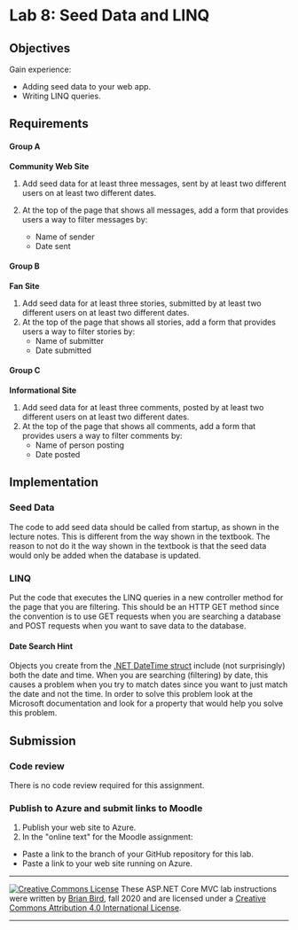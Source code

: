 # Lab 8: Seed Data and LINQ

## Objectives

Gain experience:

- Adding seed data to your web app.
- Writing LINQ queries.

 

## Requirements

#### Group A

**Community Web Site**

1. Add seed data for at least three messages, sent by at least two different users on at least two different dates.

2. At the top of the page that shows all messages, add a form that provides users a way to filter messages by:
   - Name of sender
   - Date sent

#### Group B

**Fan Site**

1. Add seed data for at least three stories, submitted by at least two different users on at least two different dates.
2. At the top of the page that shows all stories, add a form that provides users a way to filter stories by:
   - Name of submitter
   - Date submitted

#### Group C

**Informational Site**

1. Add seed data for at least three comments, posted by at least two different users on at least two different dates.
2. At the top of the page that shows all comments, add a form that provides users a way to filter comments by:
   - Name of person posting
   - Date posted

 

## Implementation

### Seed Data

The code to add seed data should be called from startup, as shown in the lecture notes. This is different from the way shown in the textbook. The reason to not do it the way shown in the textbook is that the seed data would only be added when the database is updated.

### LINQ

Put the code that executes the LINQ queries in a new controller method for the page that you are filtering. This should be an HTTP GET method since the convention is to use GET requests when you are searching a database and POST requests when you want to save data to the database. 

#### Date Search Hint

Objects you create from the [.NET DateTime struct](https://learn.microsoft.com/en-us/dotnet/api/system.datetime?view=net-7.0) include (not surprisingly) both the date and time. When you are searching (filtering) by date, this causes a problem when you try to match dates since you want to just match the date and not the time. In order to solve this problem look at the Microsoft documentation and look for a property that would help you solve this problem.

## Submission

### Code review

There is no code review required for this assignment.

### Publish to Azure and submit links to Moodle

1. Publish your web site to Azure.
2. In the "online text" for the Moodle assignment:

- Paste a link to the branch of your GitHub repository for this lab.
- Paste a link to your web site running on Azure.

****

[![Creative Commons License](https://i.creativecommons.org/l/by/4.0/88x31.png)](http://creativecommons.org/licenses/by/4.0/)
These ASP.NET Core MVC lab instructions were written by [Brian Bird](https://birdsbits.blog), fall 2020 and are licensed under a [Creative Commons Attribution 4.0 International License](http://creativecommons.org/licenses/by/4.0/). 

------

